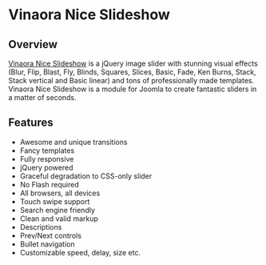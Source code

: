 Vinaora Nice Slideshow
======================

Overview
--------
[Vinaora Nice Slideshow](http://vinaora.com/vinaora-nice-slideshow/) is a jQuery image slider with stunning visual effects (Blur, Flip, Blast, Fly, Blinds, Squares, Slices, Basic, Fade, Ken Burns, Stack, Stack vertical and Basic linear) and tons of professionally made templates. Vinaora Nice Slideshow is a module for Joomla to create fantastic sliders in a matter of seconds.

Features
--------
* Awesome and unique transitions
* Fancy templates
* Fully responsive
* jQuery powered
* Graceful degradation to CSS-only slider
* No Flash required
* All browsers, all devices
* Touch swipe support
* Search engine friendly
* Clean and valid markup
* Descriptions
* Prev/Next controls
* Bullet navigation
* Customizable speed, delay, size etc.